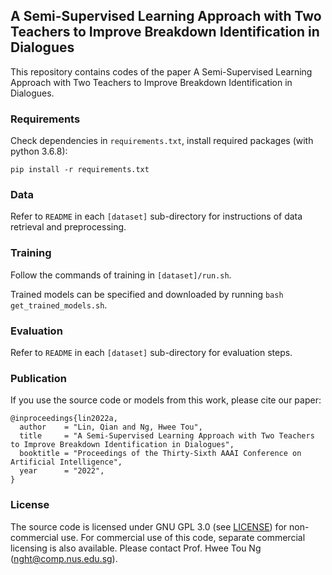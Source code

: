 ## A Semi-Supervised Learning Approach with Two Teachers to Improve Breakdown Identification in Dialogues
This repository contains codes of the paper A Semi-Supervised Learning Approach with Two Teachers to Improve Breakdown Identification in Dialogues.

### Requirements ###
Check dependencies in `requirements.txt`, install required packages (with python 3.6.8):
```
pip install -r requirements.txt
```

### Data ###

Refer to `README` in each `[dataset]` sub-directory for instructions of data retrieval and preprocessing.

### Training ###

Follow the commands of training in `[dataset]/run.sh`.

Trained models can be specified and downloaded by running `bash get_trained_models.sh`.

### Evaluation ###

Refer to `README` in each `[dataset]` sub-directory for evaluation steps.

### Publication ###
If you use the source code or models from this work, please cite our paper:
```
@inproceedings{lin2022a,
  author    = "Lin, Qian and Ng, Hwee Tou",
  title     = "A Semi-Supervised Learning Approach with Two Teachers to Improve Breakdown Identification in Dialogues",
  booktitle = "Proceedings of the Thirty-Sixth AAAI Conference on Artificial Intelligence",
  year      = "2022",
}
```
### License ###

The source code is licensed under GNU GPL 3.0 (see [LICENSE](LICENSE)) for non-commercial use. For commercial use of this code, separate commercial licensing is also available. Please contact Prof. Hwee Tou Ng ([nght@comp.nus.edu.sg](mailto:nght@comp.nus.edu.sg)).